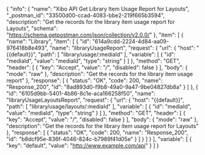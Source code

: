 {
  "info": {
    "name": "Xibo API Get Library Item Usage Report for Layouts",
    "_postman_id": "33500d00-ccad-4083-bbe2-219f665b3594",
    "description": "Get the records for the library item usage report for Layouts",
    "schema": "https://schema.getpostman.com/json/collection/v2.0.0/"
  },
  "item": [
    {
      "name": "Library",
      "item": [
        {
          "id": "614a9cdd-2224-4d84-aa09-976418b8e493",
          "name": "libraryUsageReport",
          "request": {
            "url": {
              "host": "{{default}}",
              "path": [
                "library/usage/:mediaId"
              ],
              "variable": [
                {
                  "id": "mediaId",
                  "value": "mediaId",
                  "type": "string"
                }
              ]
            },
            "method": "GET",
            "header": [
              {
                "key": "Accept",
                "value": "*/*",
                "disabled": false
              }
            ],
            "body": {
              "mode": "raw"
            },
            "description": "Get the records for the library item usage report"
          },
          "response": [
            {
              "status": "OK",
              "code": 200,
              "name": "Response_200",
              "id": "8ad893d0-f9b8-49a0-9a47-9be04827db8a"
            }
          ]
        },
        {
          "id": "6105d9bb-5401-4b86-8c1e-aca166258f50",
          "name": "libraryUsageLayoutsReport",
          "request": {
            "url": {
              "host": "{{default}}",
              "path": [
                "library/usage/layouts/:mediaId"
              ],
              "variable": [
                {
                  "id": "mediaId",
                  "value": "mediaId",
                  "type": "string"
                }
              ]
            },
            "method": "GET",
            "header": [
              {
                "key": "Accept",
                "value": "*/*",
                "disabled": false
              }
            ],
            "body": {
              "mode": "raw"
            },
            "description": "Get the records for the library item usage report for Layouts"
          },
          "response": [
            {
              "status": "OK",
              "code": 200,
              "name": "Response_200",
              "id": "b8dcf95e-836f-4046-824c-b7989f41d05e"
            }
          ]
        }
      ]
    }
  ],
  "variable": [
    {
      "key": "default",
      "value": "http://www.example.com/api"
    }
  ]
}